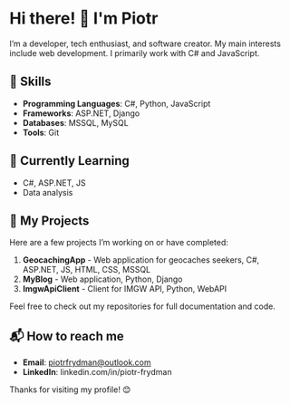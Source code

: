 # Hi there! 👋 I'm Piotr

I’m a developer, tech enthusiast, and software creator. My main interests include web development. I primarily work with C# and JavaScript.

## 🚀 Skills

- **Programming Languages**: C#, Python, JavaScript
- **Frameworks**: ASP.NET, Django
- **Databases**: MSSQL, MySQL
- **Tools**: Git

## 🌱 Currently Learning

- C#, ASP.NET, JS
- Data analysis

## 🔧 My Projects

Here are a few projects I’m working on or have completed:

1. **GeocachingApp** - Web application for geocaches seekers, C#, ASP.NET, JS, HTML, CSS, MSSQL
2. **MyBlog** - Web application, Python, Django
3. **ImgwApiClient** - Client for IMGW API, Python, WebAPI

Feel free to check out my repositories for full documentation and code.

## 📬 How to reach me

- **Email**: piotrfrydman@outlook.com
- **LinkedIn**: linkedin.com/in/piotr-frydman

Thanks for visiting my profile! 😊
